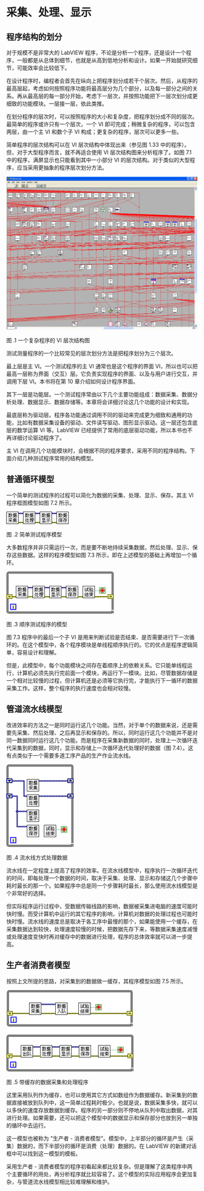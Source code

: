 # 采集、处理、显示

## 程序结构的划分

对于规模不是非常大的 LabVIEW 程序，不论是分析一个程序，还是设计一个程序，一般都是从总体到细节，也就是从高到低地分析和设计。如果一开始就研究细节，可能效率会比较低下。

在设计程序时，编程者会首先在纵向上把程序划分成若干个层次。然后，从程序的最高层起，考虑如何按照程序功能将最高层分为几个部分，以及每一部分之间的关系。再从最高层的每一部分开始，考虑下一层次，并按照功能把下一层次划分成更细致的功能模块。一层接一层，依此类推。

在划分程序的层次时，可以按照程序的大小和复杂度，把程序划分成不同的层次。最简单的程序或许只有一个层次，一个 VI 即可完成；稍微复杂的程序，可以包含两层，由一个主 VI 和数个子 VI 构成；更复杂的程序，层次可以更多一些。

简单程序的层次结构可以在 VI 层次结构中体现出来（参见图
1.33 中的程序）。但，对于大型程序而言，就不再适合使用 VI 层次结构图来分析程序了。如图
7.1
中的程序，满屏显示也只能看到其中一小部分 VI 的层次结构。对于类似的大型程序，应当采用更抽象的程序层次划分方法。

![](images/image443.png)

图 .1 一个复杂程序的 VI 层次结构图

测试测量程序的一个比较常见的层次划分方法是把程序划分为三个层次。

最上层是主 VI。一个测试程序的主 VI 通常也是这个程序的界面 VI，所以也可以把最高一层称为界面（交互）层。它负责实现程序的界面、以及与用户进行交互，并调用下层 VI。本书将在第 10 章介绍如何设计程序界面。

其下一层是功能层。一个测试程序常由以下几个主要功能组成：数据采集、数据分析处理、数据显示、数据存储等。本章将会详细讨论这几个功能的设计和实现。

最底层称为驱动层。程序各功能通过调用不同的驱动来完成更为细致和通用的功能，比如有数据采集设备的驱动、文件读写驱动、图形显示驱动。这一层还包含底层的数学运算 VI 等。LabVIEW 已经提供了常用的底层驱动功能，所以本书也不再详细讨论驱动程序了。

主 VI 在调用几个功能模块时，会根据不同的程序要求，采用不同的程序结构。下面介绍几种测试程序常用的结构模型。

## 普通循环模型

一个简单的测试程序的过程可以简化为数据的采集、处理、显示、保存。其主 VI 程序框图模型如图
7.2 所示。

![](images/image444.png)

图 .2 简单测试程序模型

大多数程序并非只需运行一次，而是要不断地持续采集数据，然后处理、显示、保存这些数据。这样的程序模型如图
7.3 所示，即在上述模型的基础上再增加一个循环。

![](images/image445.png)

图 .3 顺序测试程序的模型

图
7.3 程序中的最后一个子 VI 是用来判断试验是否结束、是否需要进行下一次循环的。在这个模型中，各个程序模块是单线程顺序执行的。它的优点是程序逻辑简单，容易设计和理解。

但是，此模型中，每个功能模块之间存在着顺序上的依赖关系。它只能单线程运行，计算机必须先执行完前面一个模块，再运行下一模块。比如，尽管数据存储是一个相对比较慢的过程，但计算机还是必须等它执行完，才能执行下一循环的数据采集工作。这样，整个程序的执行速度也会相对较慢。

## 管道流水线模型

改进效率的方法之一是同时运行这几个功能。当然，对于单个的数据来说，还是需要先采集、然后处理、之后再显示和保存的。所以，同时运行这几个功能并不是对同一数据同时运行这几个功能。而是程序在采集新数据的同时，处理上一次循环迭代采集到的数据，同时，显示和存储上一次循环迭代处理好的数据（图
7.4）。这有点类似于一个需要多道工序产品的生产作业流水线。

![](images/image446.png)

图 .4 流水线方式处理数据

流水线在一定程度上提高了程序的效率。在流水线模型中，程序执行一次循环迭代的时间，即每处理一个数据的时间，取决于采集、处理、显示和存储这几个步骤中耗时最长的那一个。如果程序中总是同一个步骤耗时最长，那么使用流水线模型是个非常好的选择。

但实际程序运行过程中，受数据传输线路的影响，数据被采集进电脑的速度可能时快时慢。而受计算机中运行的其它程序的影响，计算机对数据的处理过程也可能时快时慢。流水线的速度总是取决于各工序中最慢的那个，如果能使用一个缓存，在采集数据达到较快，处理速度较慢的时候，把数据先存下来，等数据采集速度减慢或处理速度变快时再对缓存中的数据进行处理，程序的总体效率就可以进一步提高。

## 生产者消费者模型

按照上文所提的思路，对采集到的数据做一缓存，其程序模型如图 7.5 所示。

![](images/image447.png)

图 .5 带缓存的数据采集和处理程序

这里采用队列作为缓存，也可以使用其它方式如数组作为数据缓存。新采集到的数据直接被放到队列中，这一简单过程耗时极少。也就是说，数据采集多快，就可以以多快的速度存放数据到缓存。程序的另一部分则不停地从队列中取出数据，对其进行处理。如果需要，还可以把这个模型中的数据显示和保存部分也放到另一单独的循环中去运行。

这一模型也被称为 "生产者 - 消费者模型"。模型中，上半部分的循环是产生（采集）数据的，而下半部分的循环是消费（处理）数据的。在 LabVIEW 的新建对话框中可以找到这一模型的模板。

采用生产者 - 消费者模型的程序初看起来都比较复杂。但是理解了这类程序中两个主要循环的用处，再分析程序就比较容易了。这个模型的实际应用程序会更加复杂，与管道流水线模型相比较难理解和维护。